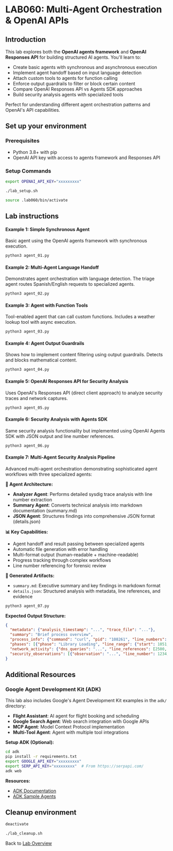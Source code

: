 # LAB060: Multi-Agent Orchestration & OpenAI APIs
## Introduction
This lab explores both the **OpenAI agents framework** and **OpenAI Responses API** for building structured AI agents. You'll learn to:
- Create basic agents with synchronous and asynchronous execution
- Implement agent handoff based on input language detection
- Attach custom tools to agents for function calling  
- Enforce output guardrails to filter or block certain content
- Compare OpenAI Responses API vs Agents SDK approaches
- Build security analysis agents with specialized tools

Perfect for understanding different agent orchestration patterns and OpenAI's API capabilities.
## Set up your environment
### Prerequisites
- Python 3.8+ with pip  
- OpenAI API key with access to agents framework and Responses API

### Setup Commands
```bash
export OPENAI_API_KEY="xxxxxxxxx"
```
```bash
./lab_setup.sh
```
```bash
source .lab060/bin/activate
```

## Lab instructions

#### Example 1: Simple Synchronous Agent
Basic agent using the OpenAI agents framework with synchronous execution.
```bash
python3 agent_01.py
```

#### Example 2: Multi-Agent Language Handoff  
Demonstrates agent orchestration with language detection. The triage agent routes Spanish/English requests to specialized agents.
```bash
python3 agent_02.py
```

#### Example 3: Agent with Function Tools
Tool-enabled agent that can call custom functions. Includes a weather lookup tool with async execution.
```bash
python3 agent_03.py
```

#### Example 4: Agent Output Guardrails
Shows how to implement content filtering using output guardrails. Detects and blocks mathematical content.
```bash
python3 agent_04.py
```

#### Example 5: OpenAI Responses API for Security Analysis
Uses OpenAI's Responses API (direct client approach) to analyze security traces and network captures.
```bash
python3 agent_05.py
```

#### Example 6: Security Analysis with Agents SDK
Same security analysis functionality but implemented using OpenAI Agents SDK with JSON output and line number references.
```bash
python3 agent_06.py
```

#### Example 7: Multi-Agent Security Analysis Pipeline
Advanced multi-agent orchestration demonstrating sophisticated agent workflows with three specialized agents:

**🔄 Agent Architecture:**
- **Analyzer Agent**: Performs detailed sysdig trace analysis with line number extraction
- **Summary Agent**: Converts technical analysis into markdown documentation (summary.md)
- **JSON Agent**: Structures findings into comprehensive JSON format (details.json)

**📊 Key Capabilities:**
- Agent handoff and result passing between specialized agents
- Automatic file generation with error handling
- Multi-format output (human-readable + machine-readable)
- Progress tracking through complex workflows
- Line number referencing for forensic review

**💾 Generated Artifacts:**
- `summary.md`: Executive summary and key findings in markdown format
- `details.json`: Structured analysis with metadata, line references, and evidence

```bash
python3 agent_07.py
```

**Expected Output Structure:**
```json
{
  "metadata": {"analysis_timestamp": "...", "trace_file": "..."},
  "summary": "Brief process overview",
  "process_info": {"command": "curl", "pid": "108261", "line_numbers": [1051]},
  "phases": [{"phase": "Library Loading", "line_range": {"start": 1051, "end": 1200}}],
  "network_activity": {"dns_queries": "...", "line_references": [2500, 2501]},
  "security_observations": [{"observation": "...", "line_number": 1234, "evidence": "..."}]
}
```
## Additional Resources

### Google Agent Development Kit (ADK)
This lab also includes Google's Agent Development Kit examples in the `adk/` directory:
- **Flight Assistant**: AI agent for flight booking and scheduling  
- **Google Search Agent**: Web search integration with Google APIs
- **MCP Agent**: Model Context Protocol implementation
- **Multi-Tool Agent**: Agent with multiple tool integrations

**Setup ADK (Optional):**
```bash
cd adk
pip install -r requirements.txt
export GOOGLE_API_KEY="xxxxxxxxx"
export SERP_API_KEY="xxxxxxxxx"  # From https://serpapi.com/
adk web
```

**Resources:**
- [ADK Documentation](https://google.github.io/adk-docs/get-started/quickstart/)
- [ADK Sample Agents](https://github.com/google/adk-samples)

## Cleanup environment
```bash
deactivate
```
```bash
./lab_cleanup.sh
```

Back to [Lab Overview](https://github.com/kubiosec-agentic/agentic-labs/blob/master/README.md#-lab-overview)
